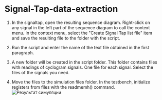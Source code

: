 # Signal-Tap-data-extraction
1) In the signaltap, open the resulting sequence diagram. Right-click on any signal in the left part of the sequence diagram to call the context menu.
In the context menu, select the "Create Signal Tap list file" item and save the resulting file to the folder with the script.

2) Run the script and enter the name of the text file obtained in the first paragraph.

3) A new folder will be created in the script folder. This folder contains files with readings of cyclogram signals.
One file for each signal. Select the files of the signals you need.

4) Move the files to the simulation files folder. In the testbench, initialize registers from files with the readmemh() command.
![Результат симуляции](https://user-images.githubusercontent.com/65023680/209684812-9b9bf392-3df0-40fa-b591-56a8d55fed5b.PNG)
